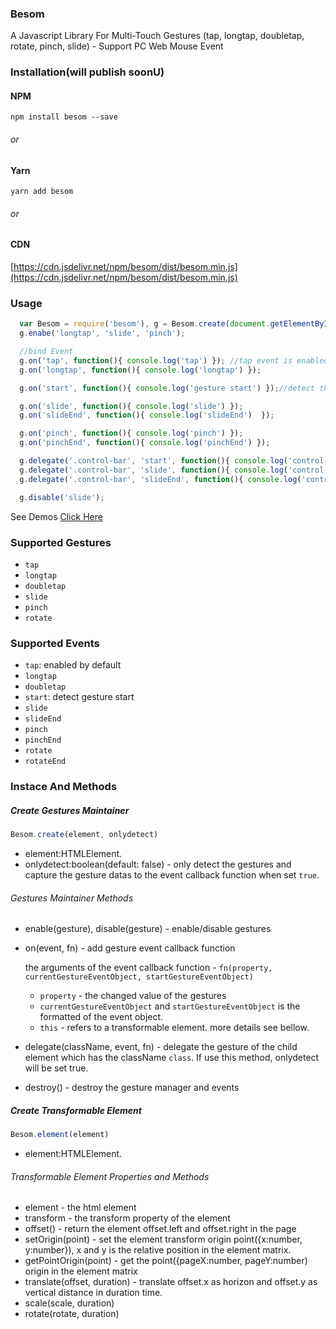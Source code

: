 ### Besom 

A Javascript Library For Multi-Touch Gestures (tap, longtap, doubletap, rotate, pinch, slide) - Support PC Web Mouse Event

### Installation(will publish soonU)

#### NPM

```
npm install besom --save
```

###### or

#### Yarn

```
yarn add besom
```

###### or

#### CDN

[https://cdn.jsdelivr.net/npm/besom/dist/besom.min.js](https://cdn.jsdelivr.net/npm/besom/dist/besom.min.js)


### Usage

```javascript
  var Besom = require('besom'), g = Besom.create(document.getElementById('demo'));
  g.enabe('longtap', 'slide', 'pinch');

  //bind Event
  g.on('tap', function(){ console.log('tap') }); //tap event is enabled by default
  g.on('longtap', function(){ console.log('longtap') });

  g.on('start', function(){ console.log('gesture start') });//detect the gesture start

  g.on('slide', function(){ console.log('slide') });
  g.on('slideEnd', function(){ console.log('slideEnd')  });

  g.on('pinch', function(){ console.log('pinch') });
  g.on('pinchEnd', function(){ console.log('pinchEnd') });

  g.delegate('.control-bar', 'start', function(){ console.log('control-bar is slide start') })
  g.delegate('.control-bar', 'slide', function(){ console.log('control-bar is sliding') })
  g.delegate('.control-bar', 'slideEnd', function(){ console.log('control-bar slide end') })

  g.disable('slide');

```



See Demos [Click Here](https://github.com/abcrun/besom/tree/master/demo)

### Supported Gestures

* `tap` 
* `longtap`
* `doubletap`
* `slide`
* `pinch`
* `rotate`

### Supported Events

* `tap`: enabled by default
* `longtap`
* `doubletap`
* `start`: detect gesture start 
* `slide`
* `slideEnd`
* `pinch`
* `pinchEnd`
* `rotate`
* `rotateEnd`

### Instace And Methods

##### Create Gestures Maintainer

```javascript
Besom.create(element, onlydetect)
```

* element:HTMLElement.
* onlydetect:boolean(default: false) - only detect the gestures and capture the gesture datas to the event callback function when set `true`. 

###### Gestures Maintainer Methods

* enable(gesture), disable(gesture) - enable/disable gestures 

* on(event, fn) - add gesture event callback function 

   the arguments of the event callback function - `fn(property, currentGestureEventObject, startGestureEventObject)`

  * `property` - the changed value of the gestures
  * `currentGestureEventObject` and `startGestureEventObject` is the formatted of the event object.
  * `this` - refers to a transformable element. more details see bellow.

* delegate(className, event, fn) - delegate the gesture of the child element which has the className `class`. If use this method, onlydetect will be set true.

* destroy() - destroy the gesture manager and events

##### Create Transformable Element

```javascript
Besom.element(element)
```

* element:HTMLElement.

###### Transformable Element Properties and Methods

* element - the html element
* transform - the transform property of the element
* offset() - return the element offset.left and offset.right in the page
* setOrigin(point) - set the element transform origin point({x:number, y:number}), x and y is the relative position in the element matrix.
* getPointOrigin(point) - get the point({pageX:number, pageY:number) origin in the element matrix
* translate(offset, duration) - translate offset.x as horizon and offset.y as vertical distance in duration time.
* scale(scale, duration)
* rotate(rotate, duration)


